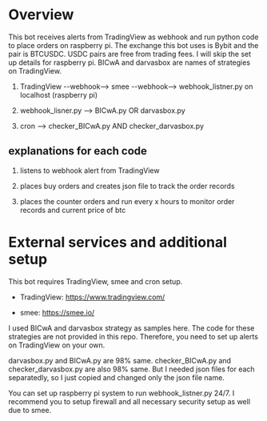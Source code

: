 # Overview
This bot receives alerts from TradingView as webhook and run python code to place orders on raspberry pi. The exchange this bot uses is Bybit and the pair is BTCUSDC. USDC pairs are free from trading fees. I will skip the set up details for raspberry pi. BICwA and darvasbox are names of strategies on TradingView.

1. TradingView --webhook--> smee --webhook--> webhook_listner.py on localhost (raspberry pi)

2. webhook_lisner.py --> BICwA.py OR darvasbox.py

3. cron --> checker_BICwA.py AND checker_darvasbox.py

## explanations for each code
1. listens to webhook alert from TradingView

2. places buy orders and creates json file to track the order records

3. places the counter orders and run every x hours to monitor order records and current price of btc

# External services and additional setup
This bot requires TradingView, smee and cron setup.

- TradingView: https://www.tradingview.com/

- smee: https://smee.io/

I used BICwA and darvasbox strategy as samples here. The code for these strategies are not provided in this repo. Therefore, you need to set up alerts on TradingView on your own. 

darvasbox.py and BICwA.py are 98% same. checker_BICwA.py and checker_darvasbox.py are also 98% same. But I needed json files for each separatedly, so I just copied and changed only the json file name.

You can set up raspberry pi system to run webhook_listner.py 24/7.
I recommend you to setup firewall and all necessary security setup as well due to smee.
